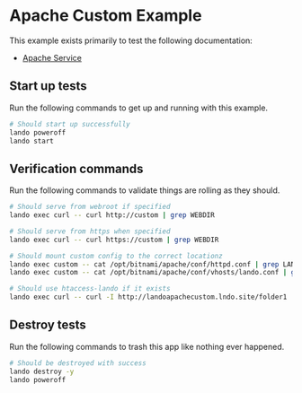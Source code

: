# Apache Custom Example

This example exists primarily to test the following documentation:

* [Apache Service](https://docs.lando.dev/plugins/apache)

## Start up tests

Run the following commands to get up and running with this example.

```bash
# Should start up successfully
lando poweroff
lando start
```

## Verification commands

Run the following commands to validate things are rolling as they should.

```bash
# Should serve from webroot if specified
lando exec curl -- curl http://custom | grep WEBDIR

# Should serve from https when specified
lando exec curl -- curl https://custom | grep WEBDIR

# Should mount custom config to the correct locationz
lando exec custom -- cat /opt/bitnami/apache/conf/httpd.conf | grep LANDOHTTPD
lando exec custom -- cat /opt/bitnami/apache/conf/vhosts/lando.conf | grep LANDOCUSTOM

# Should use htaccess-lando if it exists
lando exec curl -- curl -I http://landoapachecustom.lndo.site/folder1 | grep Location | grep http://landoapachecustom.lndo.site/folder2/
```

## Destroy tests

Run the following commands to trash this app like nothing ever happened.

```bash
# Should be destroyed with success
lando destroy -y
lando poweroff
```
